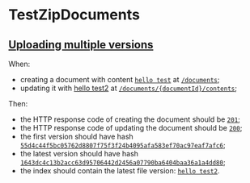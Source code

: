 # TestZipDocuments

## [Uploading multiple versions](- 'uploadMultipleVersions')

When:

 - creating a document with content [`hello test`](- "#content") at [`/documents`](- "#documentsEndpoint");
 - updating it with [hello test2](- "#newContent") at [`/documents/{documentId}/contents`](- "#documentFilesEndpoint");

[ ](- "#doc=uploadMultipleVersions(#content, #documentsEndpoint, #newContent, #documentFilesEndpoint)")
Then:

 - the HTTP response code of creating the document should be [`201`](- "?=#doc.status");
 - the HTTP response code of updating the document should be [`200`](- "?=#doc.statusUpdate");
 - the first version should have hash [`55d4c44f5bc05762d8807f75f3f24b4095afa583ef70ac97eaf7afc6`](- "?=#doc.version1Sha");
 - the latest version should have hash [`1643dc4c13b2acc63d95706442d2456a07790ba6404baa36a1a4dd80`](- "?=#doc.version2Sha");
 - the index should contain the latest file version: [`hello test2`](- "?=#doc.indexContentAfterUpdate").
 